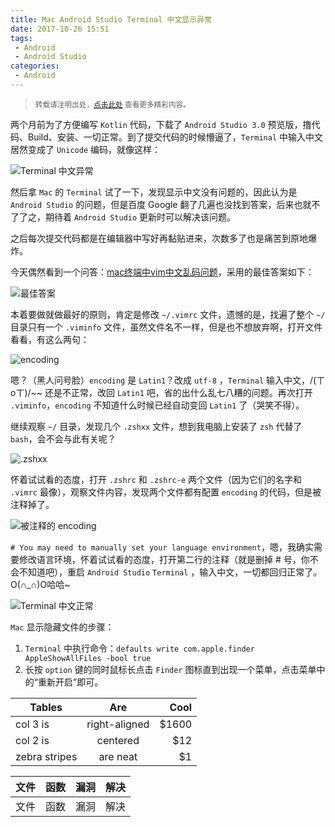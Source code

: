 ```yaml
---
title: Mac Android Studio Terminal 中文显示异常
date: 2017-10-26 15:51
tags:
 - Android
 - Android Studio
categories:
 - Android
---
```


> <small>转载请注明出处，[点击此处](https://shichaohui.github.io/) 查看更多精彩内容。</small>

两个月前为了方便编写 `Kotlin` 代码，下载了 `Android Studio 3.0` 预览版，撸代码、Build、安装、一切正常。到了提交代码的时候懵逼了，`Terminal` 中输入中文居然变成了 `Unicode` 编码，就像这样：

![Terminal 中文异常](https://s1.ax1x.com/2023/03/24/ppBG2qS.png)

然后拿 `Mac` 的 `Terminal` 试了一下，发现显示中文没有问题的，因此认为是 `Android Studio` 的问题，但是百度 Google 翻了几遍也没找到答案，后来也就不了了之，期待着 `Android Studio` 更新时可以解决该问题。

之后每次提交代码都是在编辑器中写好再黏贴进来，次数多了也是痛苦到原地爆炸。

今天偶然看到一个问答：[mac终端中vim中文乱码问题](https://q.cnblogs.com/q/78486/)，采用的最佳答案如下：

![最佳答案](https://s1.ax1x.com/2023/03/24/ppBGXa4.png)

本着要做就做最好的原则，肯定是修改 `~/.vimrc` 文件，遗憾的是，找遍了整个 `~/` 目录只有一个 `.viminfo` 文件，虽然文件名不一样，但是也不想放弃啊，打开文件看看，有这么两句：

![encoding](https://s1.ax1x.com/2023/03/24/ppBGxi9.png)

嗯？（黑人问号脸）`encoding` 是 `Latin1`？改成 `utf-8` ，`Terminal` 输入中文，/(ㄒoㄒ)/~~ 还是不正常，改回 `Latin1` 吧，省的出什么乱七八糟的问题。再次打开 `.viminfo`，`encoding` 不知道什么时候已经自动变回 `Latin1` 了（哭笑不得）。

继续观察 `~/` 目录，发现几个 `.zshxx` 文件，想到我电脑上安装了 `zsh` 代替了 `bash`，会不会与此有关呢？

![.zshxx](https://s1.ax1x.com/2023/03/24/ppBGzGR.png)

怀着试试看的态度，打开 `.zshrc` 和 `.zshrc-e` 两个文件（因为它们的名字和 `.vimrc` 最像），观察文件内容，发现两个文件都有配置 `encoding` 的代码，但是被注释掉了。

![被注释的 encoding](https://s1.ax1x.com/2023/03/24/ppBJCM6.png)

`# You may need to manually set your language environment`，嗯，我确实需要修改语言环境，怀着试试看的态度，打开第二行的注释（就是删掉 # 号，你不会不知道吧），重启 `Android Studio` `Terminal` ，输入中文，一切都回归正常了。O(∩_∩)O哈哈~

![Terminal 中文正常](https://s1.ax1x.com/2023/03/24/ppBJkZD.png)

`Mac` 显示隐藏文件的步骤：

1. `Terminal` 中执行命令：`defaults write com.apple.finder AppleShowAllFiles -bool true`
2. 长按 `option` 键的同时鼠标长点击 `Finder` 图标直到出现一个菜单，点击菜单中的“重新开启”即可。

| Tables        |      Are      |  Cool |
| ------------- | :-----------: | ----: |
| col 3 is      | right-aligned | $1600 |
| col 2 is      |   centered    |   $12 |
| zebra stripes |   are neat    |    $1 |


| 文件 | 函数 | 漏洞 | 解决 |
| :--- | :--- | :--- | :--- |
| 文件 | 函数 | 漏洞 | 解决 |